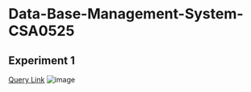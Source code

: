 # Data-Base-Management-System-CSA0525
## Experiment 1
[Query Link](https://github.com/Ajay9999krishna/Data-Base-Management-System-CSA0525-/blob/main/EXPERIMENT%201.DDL%20Commands%20%E2%80%93%20CREATE%2C%20ALTER%2C%20DROP)
![image](https://user-images.githubusercontent.com/113514165/193735489-f22940fa-6fa5-4164-a96b-4e973425265b.png)
